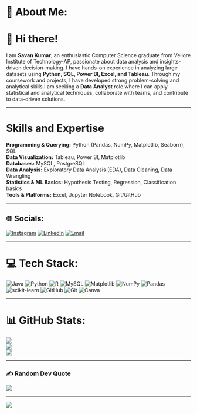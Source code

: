 # 💫 About Me:
# 👋 Hi there!  
I am **Savan Kumar**, an enthusiastic Computer Science graduate from Vellore Institute of Technology-AP, passionate about data analysis and insights-driven decision-making. I have hands-on experience in analyzing large datasets using **Python, SQL, Power BI, Excel, and Tableau**. Through my coursework and projects, I have developed strong problem-solving and analytical skills.I am seeking a **Data Analyst** role where I can apply statistical and analytical techniques, collaborate with teams, and contribute to data-driven solutions.  

---

#  Skills and Expertise
**Programming & Querying:** Python (Pandas, NumPy, Matplotlib, Seaborn), SQL <br>
**Data Visualization:** Tableau, Power BI, Matplotlib <br>
**Databases:** MySQL, PostgreSQL <br>
**Data Analysis:** Exploratory Data Analysis (EDA), Data Cleaning, Data Wrangling <br>
**Statistics & ML Basics:** Hypothesis Testing, Regression, Classification basics <br>
**Tools & Platforms:** Excel, Jupyter Notebook, Git/GitHub <br>

---

## 🌐 Socials:
[![Instagram](https://img.shields.io/badge/Instagram-%23E4405F.svg?logo=Instagram&logoColor=white)](https://www.instagram.com/sravank60/) 
[![LinkedIn](https://img.shields.io/badge/LinkedIn-%230077B5.svg?logo=linkedin&logoColor=white)](https://www.linkedin.com/in/savan-k-4a4016336/) 
[![Email](https://img.shields.io/badge/Email-D14836?logo=gmail&logoColor=white)](mailto:ksavankumar537@gmail.com)  

---

# 💻 Tech Stack:
![Java](https://img.shields.io/badge/java-%23ED8B00.svg?style=plastic&logo=openjdk&logoColor=white) ![Python](https://img.shields.io/badge/python-3670A0?style=plastic&logo=python&logoColor=ffdd54) ![R](https://img.shields.io/badge/r-%23276DC3.svg?style=plastic&logo=r&logoColor=white) ![MySQL](https://img.shields.io/badge/mysql-4479A1.svg?style=plastic&logo=mysql&logoColor=white) ![Matplotlib](https://img.shields.io/badge/Matplotlib-%23ffffff.svg?style=plastic&logo=Matplotlib&logoColor=black) ![NumPy](https://img.shields.io/badge/numpy-%23013243.svg?style=plastic&logo=numpy&logoColor=white) 
![Pandas](https://img.shields.io/badge/pandas-%23150458.svg?style=plastic&logo=pandas&logoColor=white) ![scikit-learn](https://img.shields.io/badge/scikit--learn-%23F7931E.svg?style=plastic&logo=scikit-learn&logoColor=white) ![GitHub](https://img.shields.io/badge/github-%23121011.svg?style=plastic&logo=github&logoColor=white) ![Git](https://img.shields.io/badge/git-%23F05033.svg?style=plastic&logo=git&logoColor=white) ![Canva](https://img.shields.io/badge/Canva-%2300C4CC.svg?style=plastic&logo=Canva&logoColor=white)  

---

# 📊 GitHub Stats:
![](https://github-readme-stats.vercel.app/api?username=SavanKumar-k&theme=tokyonight&hide_border=false&include_all_commits=false&count_private=false)<br/>
![](https://nirzak-streak-stats.vercel.app/?user=SavanKumar-k&theme=tokyonight&hide_border=false)<br/>
![](https://github-readme-stats.vercel.app/api/top-langs/?username=SavanKumar-k&theme=tokyonight&hide_border=false&include_all_commits=false&count_private=false&layout=compact)  

---

### ✍️ Random Dev Quote
![](https://quotes-github-readme.vercel.app/api?type=horizontal&theme=radical)  

---

[![](https://visitcount.itsvg.in/api?id=SavanKumar-k&icon=0&color=0)](https://visitcount.itsvg.in)  

<!-- Proudly created with GPRM ( https://gprm.itsvg.in ) -->
